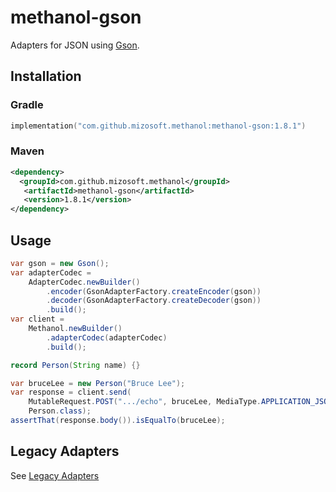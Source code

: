 # methanol-gson

Adapters for JSON using [Gson][gson].

## Installation

### Gradle

```kotlin
implementation("com.github.mizosoft.methanol:methanol-gson:1.8.1")
```

### Maven

```xml
<dependency>
  <groupId>com.github.mizosoft.methanol</groupId>
   <artifactId>methanol-gson</artifactId>
   <version>1.8.1</version>
</dependency>
```

## Usage

```java
var gson = new Gson();
var adapterCodec =
    AdapterCodec.newBuilder()
        .encoder(GsonAdapterFactory.createEncoder(gson))
        .decoder(GsonAdapterFactory.createDecoder(gson))
        .build();
var client =
    Methanol.newBuilder()
        .adapterCodec(adapterCodec)
        .build();

record Person(String name) {}

var bruceLee = new Person("Bruce Lee");
var response = client.send(
    MutableRequest.POST(".../echo", bruceLee, MediaType.APPLICATION_JSON),
    Person.class);
assertThat(response.body()).isEqualTo(bruceLee);
```

## Legacy Adapters

See [Legacy Adapters](https://mizosoft.github.io/methanol/legacy_adapters/)

[gson]: https://github.com/google/gson
